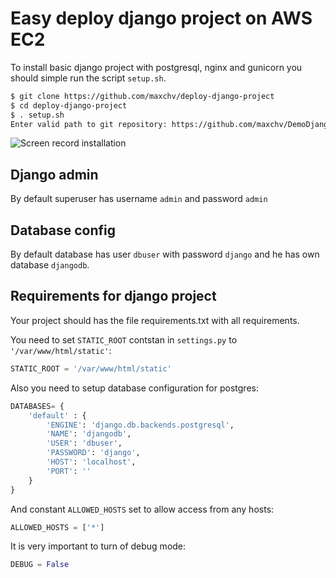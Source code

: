 # Easy deploy django project on AWS EC2

To install basic django project with postgresql, nginx and gunicorn you should simple run the script `setup.sh`.

```bash
$ git clone https://github.com/maxchv/deploy-django-project
$ cd deploy-django-project
$ . setup.sh
Enter valid path to git repository: https://github.com/maxchv/DemoDjangoProject
```

![Screen record installation](screen/install.gif)

## Django admin

By default superuser has username `admin` and password `admin`

## Database config

By default database has user `dbuser` with password `django` and he has own database `djangodb`.

## Requirements for django project

Your project should has the file requirements.txt with all requirements.

You need to set `STATIC_ROOT` contstan in `settings.py` to `'/var/www/html/static'`:

```python
STATIC_ROOT = '/var/www/html/static'
```

Also you need to setup database configuration for postgres:

```python
DATABASES= {
    'default' : {
        'ENGINE': 'django.db.backends.postgresql',
        'NAME': 'djangodb',
        'USER': 'dbuser',
        'PASSWORD': 'django',
        'HOST': 'localhost',
        'PORT': ''
    }
}
```

And constant `ALLOWED_HOSTS` set to allow access from any hosts:

```python
ALLOWED_HOSTS = ['*']
```

It is very important to turn of debug mode:

```python
DEBUG = False
```

